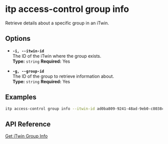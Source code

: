 # itp access-control group info

Retrieve details about a specific group in an iTwin.

## Options

- **`-i, --itwin-id`**  
  The ID of the iTwin where the group exists.  
  **Type:** `string` **Required:** Yes

- **`-g, --group-id`**  
  The ID of the group to retrieve information about.  
  **Type:** `string` **Required:** Yes

## Examples

```bash
itp access-control group info --itwin-id ad0ba809-9241-48ad-9eb0-c8038c1a1d51 --group-id bf4d8b36-25d7-4b72-b38b-12c1f0325f42
```

## API Reference

[Get iTwin Group Info](https://developer.bentley.com/apis/access-control-v2/operations/get-itwin-group/)

